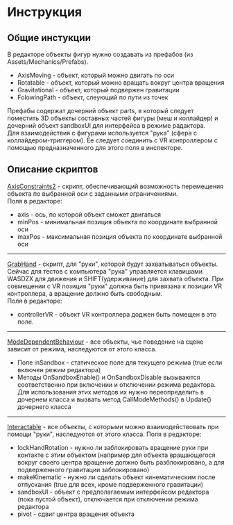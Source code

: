 # Инструкция
## Общие инстукции
В редакторе объекты фигур нужно создавать из префабов (из Assets/Mechanics/Prefabs).
+ AxisMoving - объект, который можно двигать по оси
+ Rotatable - объект, который можно вращать вокруг центра вращения
+ Gravitational - объект, который подвержен гравитации
+ FolowingPath - объект, слеующий по пути из точек

Префабы содержат дочерний объект parts, в который следует поместить 3D объекты составных частей фигуры (меш и коллайдер) и дочерний объект sandboxUI для интерфейса в режиме радактора.  
Для взаимодействия с фигурами используется "рука" (сфера с коллайдером-триггером). Ее следует соединить с VR контроллером с помощью предназначенного для этого поля в инспекторе.
## Описание скриптов
[AxisConstraints2](https://github.com/Yudjerick/Inversia/blob/master/Assets/Mechanics/Scripts/AxisConstraints2.cs) - скрипт, обеспечивающий возможность перемещения объекта по выбранной оси с заданными ограничениями.  
Поля в редакторе: 
+ axis - ось, по которой объект сможет двигаться
+ minPos - минимальная позиция объекта по координате выбранной оси
+ maxPos - максимальная позиция объекта по координате выбранной оси
---
[GrabHand](https://github.com/Yudjerick/Inversia/blob/master/Assets/Mechanics/Scripts/GrabHand.cs) - скрипт, для "руки", которой будут захватываться объекты. Сейчас для тестов с компьютера "рука" управляется клавишами WASDZX для движения и SHIFT(удерживание) для захвата объекта. При совмещении с VR позиция "руки" должна быть привязана к позиции VR контроллера, а вращение должно быть свободным.  
Поля в редакторе:
+ controllerVR - объект VR контроллера доджен быть помещен в это поле.
---
[ModeDependentBehaviour](https://github.com/Yudjerick/Inversia/blob/master/Assets/Mechanics/Scripts/ModeDependentBehaviour.cs) - все объекты, чье поведение на сцене зависит от режима, наследуются от этого класса. 
+ Поле inSandbox - статическое поле для текущего режима (true еcли включен режим редактора)
+ Методы OnSandboxEnable() и OnSandboxDisable вызываются соответственно при включении и отключении режима редактора. Для использования этих методов их нужно переопределить в дочернем класса и вызвать метод CallModeMethods() в Update() дочернего класса
---
[Interactable](https://github.com/Yudjerick/Inversia/blob/master/Assets/Mechanics/Scripts/Interactable.cs) - все объекты, с которыми можно взаимодействовать при помощи "руки", наследуются от этого класса.
Поля в редакторе:  
+ lockHandRotation - нужно ли заблокировать вращение руки при контакте с этим объектом (например для объекта вращающегося вокруг своего центра вращение должно быть разблокировано, а для подверженного гравитации заблокировано)
+ makeKinematic - нужно ли сделать объект кинематическим после отпускания (true для всех, кроме подверженного гравитации)
+ sandboxUI - объект с предполагаемым интерфейсом редактора (пока пустой объект), отключается при отключении режима редактора
+ pivot - сдвиг центра вращения объекта
